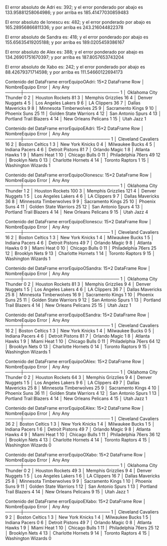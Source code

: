 El error absoluto de Adri es: 392; y el error ponderado por abajo es 133.95881258064986; y por arriba es 185.41477030859483 

El error absoluto de Ionescu es: 482; y el error ponderado por abajo es 165.28956866811336; y por arriba es 243.216044822378 

El error absoluto de Sandra es: 418; y el error ponderado por abajo es 155.65635419205188; y por arriba es 189.0205459386167 

El error absoluto de Alex es: 388; y el error ponderado por abajo es 134.26901751670397; y por arriba es 187.8057653743204 

El error absoluto de Xabo es: 242; y el error ponderado por abajo es 88.42679371714598; y por arriba es 111.54660122694173 

Contenido del DataFrame errorEquipoOAdri:
15×2 DataFrame
 Row │ NombreEquipo            Error
     │ Any                     Any
─────┼───────────────────────────────
   1 │ Oklahoma City Thunder   0
   2 │ Houston Rockets         81
   3 │ Memphis Grizzlies       16
   4 │ Denver Nuggets          4
   5 │ Los Angeles Lakers      9
   6 │ LA Clippers             36
   7 │ Dallas Mavericks        9
   8 │ Minnesota Timberwolves  25
   9 │ Sacramento Kings        9
  10 │ Phoenix Suns            25
  11 │ Golden State Warriors   4
  12 │ San Antonio Spurs       4
  13 │ Portland Trail Blazers  4
  14 │ New Orleans Pelicans    1
  15 │ Utah Jazz               1

Contenido del DataFrame errorEquipoEAdri:
15×2 DataFrame
 Row │ NombreEquipo         Error
     │ Any                  Any
─────┼────────────────────────────
   1 │ Cleveland Cavaliers  16
   2 │ Boston Celtics       1
   3 │ New York Knicks      0
   4 │ Milwaukee Bucks      4
   5 │ Indiana Pacers       4
   6 │ Detroit Pistons      81
   7 │ Orlando Magic        1
   8 │ Atlanta Hawks        1
   9 │ Miami Heat           1
  10 │ Chicago Bulls        0
  11 │ Philadelphia 76ers   49
  12 │ Brooklyn Nets        0
  13 │ Charlotte Hornets    4
  14 │ Toronto Raptors      1
  15 │ Washington Wizards   1

Contenido del DataFrame errorEquipoOIonescu:
15×2 DataFrame
 Row │ NombreEquipo            Error
     │ Any                     Any
─────┼───────────────────────────────
   1 │ Oklahoma City Thunder   1
   2 │ Houston Rockets         100
   3 │ Memphis Grizzlies       121
   4 │ Denver Nuggets          1
   5 │ Los Angeles Lakers      4
   6 │ LA Clippers             9
   7 │ Dallas Mavericks        36
   8 │ Minnesota Timberwolves  9
   9 │ Sacramento Kings        25
  10 │ Phoenix Suns            4
  11 │ Golden State Warriors   25
  12 │ San Antonio Spurs       4
  13 │ Portland Trail Blazers  4
  14 │ New Orleans Pelicans    9
  15 │ Utah Jazz               4

Contenido del DataFrame errorEquipoEIonescu:
15×2 DataFrame
 Row │ NombreEquipo         Error
     │ Any                  Any
─────┼────────────────────────────
   1 │ Cleveland Cavaliers  16
   2 │ Boston Celtics       1
   3 │ New York Knicks      1
   4 │ Milwaukee Bucks      1
   5 │ Indiana Pacers       4
   6 │ Detroit Pistons      49
   7 │ Orlando Magic        9
   8 │ Atlanta Hawks        0
   9 │ Miami Heat           0
  10 │ Chicago Bulls        0
  11 │ Philadelphia 76ers   25
  12 │ Brooklyn Nets        9
  13 │ Charlotte Hornets    1
  14 │ Toronto Raptors      9
  15 │ Washington Wizards   1

Contenido del DataFrame errorEquipoOSandra:
15×2 DataFrame
 Row │ NombreEquipo            Error
     │ Any                     Any
─────┼───────────────────────────────
   1 │ Oklahoma City Thunder   0
   2 │ Houston Rockets         81
   3 │ Memphis Grizzlies       9
   4 │ Denver Nuggets          1
   5 │ Los Angeles Lakers      4
   6 │ LA Clippers             36
   7 │ Dallas Mavericks        25
   8 │ Minnesota Timberwolves  16
   9 │ Sacramento Kings        1
  10 │ Phoenix Suns            25
  11 │ Golden State Warriors   9
  12 │ San Antonio Spurs       1
  13 │ Portland Trail Blazers  4
  14 │ New Orleans Pelicans    25
  15 │ Utah Jazz               1

Contenido del DataFrame errorEquipoESandra:
15×2 DataFrame
 Row │ NombreEquipo         Error
     │ Any                  Any
─────┼────────────────────────────
   1 │ Cleveland Cavaliers  16
   2 │ Boston Celtics       1
   3 │ New York Knicks      1
   4 │ Milwaukee Bucks      0
   5 │ Indiana Pacers       4
   6 │ Detroit Pistons      81
   7 │ Orlando Magic        1
   8 │ Atlanta Hawks        1
   9 │ Miami Heat           1
  10 │ Chicago Bulls        0
  11 │ Philadelphia 76ers   64
  12 │ Brooklyn Nets        0
  13 │ Charlotte Hornets    0
  14 │ Toronto Raptors      9
  15 │ Washington Wizards   1

Contenido del DataFrame errorEquipoOAlex:
15×2 DataFrame
 Row │ NombreEquipo            Error
     │ Any                     Any
─────┼───────────────────────────────
   1 │ Oklahoma City Thunder   0
   2 │ Houston Rockets         64
   3 │ Memphis Grizzlies       9
   4 │ Denver Nuggets          1
   5 │ Los Angeles Lakers      9
   6 │ LA Clippers             49
   7 │ Dallas Mavericks        25
   8 │ Minnesota Timberwolves  25
   9 │ Sacramento Kings        4
  10 │ Phoenix Suns            36
  11 │ Golden State Warriors   4
  12 │ San Antonio Spurs       1
  13 │ Portland Trail Blazers  4
  14 │ New Orleans Pelicans    4
  15 │ Utah Jazz               1

Contenido del DataFrame errorEquipoEAlex:
15×2 DataFrame
 Row │ NombreEquipo         Error
     │ Any                  Any
─────┼────────────────────────────
   1 │ Cleveland Cavaliers  36
   2 │ Boston Celtics       1
   3 │ New York Knicks      1
   4 │ Milwaukee Bucks      1
   5 │ Indiana Pacers       1
   6 │ Detroit Pistons      49
   7 │ Orlando Magic        9
   8 │ Atlanta Hawks        4
   9 │ Miami Heat           1
  10 │ Chicago Bulls        1
  11 │ Philadelphia 76ers   36
  12 │ Brooklyn Nets        4
  13 │ Charlotte Hornets    4
  14 │ Toronto Raptors      4
  15 │ Washington Wizards   0

Contenido del DataFrame errorEquipoOXabo:
15×2 DataFrame
 Row │ NombreEquipo            Error
     │ Any                     Any
─────┼───────────────────────────────
   1 │ Oklahoma City Thunder   0
   2 │ Houston Rockets         49
   3 │ Memphis Grizzlies       9
   4 │ Denver Nuggets          1
   5 │ Los Angeles Lakers      1
   6 │ LA Clippers             16
   7 │ Dallas Mavericks        25
   8 │ Minnesota Timberwolves  9
   9 │ Sacramento Kings        1
  10 │ Phoenix Suns            9
  11 │ Golden State Warriors   1
  12 │ San Antonio Spurs       1
  13 │ Portland Trail Blazers  4
  14 │ New Orleans Pelicans    9
  15 │ Utah Jazz               1

Contenido del DataFrame errorEquipoEXabo:
15×2 DataFrame
 Row │ NombreEquipo         Error
     │ Any                  Any
─────┼────────────────────────────
   1 │ Cleveland Cavaliers  9
   2 │ Boston Celtics       1
   3 │ New York Knicks      1
   4 │ Milwaukee Bucks      1
   5 │ Indiana Pacers       0
   6 │ Detroit Pistons      49
   7 │ Orlando Magic        0
   8 │ Atlanta Hawks        1
   9 │ Miami Heat           1
  10 │ Chicago Bulls        1
  11 │ Philadelphia 76ers   25
  12 │ Brooklyn Nets        4
  13 │ Charlotte Hornets    9
  14 │ Toronto Raptors      4
  15 │ Washington Wizards   0

